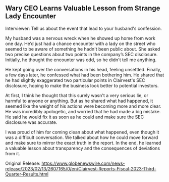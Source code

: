 ## Wary CEO Learns Valuable Lesson from Strange Lady Encounter


Interviewer: Tell us about the event that lead to your husband's confession.

My husband was a nervous wreck when he showed up home from work one day. He’d just had a chance encounter with a lady on the street who seemed to be aware of something he hadn't been public about. She asked two precise questions about two points in the company’s SEC disclosure.  Initially, he thought the encounter was odd, so he didn't tell me anything. 

He kept going over the conversations in his head, feeling unsettled. Finally, a few days later, he confessed what had been bothering him. He shared that he had slightly exaggerated two particular points in Clairvest's SEC disclosure, hoping to make the business look better to potential investors.

At first, I think he thought that this surely wasn't a very serious lie, or harmful to anyone or anything. But as he shared what had happened, it seemed like the weight of his actions were becoming more and more clear. He was incredibly apologetic, and worried that he had made a big mistake. He said he would fix it as soon as he could and make sure the SEC disclosure was accurate. 

I was proud of him for coming clean about what happened, even though it was a difficult conversation. We talked about how he could move forward and make sure to mirror the exact truth in the report. In the end, he learned a valuable lesson about transparency and the consequences of deviations from it. 




Original Release: https://www.globenewswire.com/news-release/2023/02/13/2607165/0/en/Clairvest-Reports-Fiscal-2023-Third-Quarter-Results.html